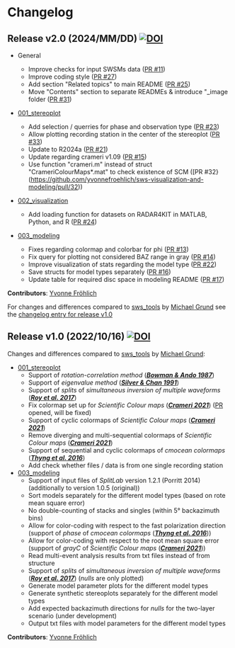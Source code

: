 # Changelog

## Release v2.0 (2024/MM/DD) [![DOI](https://zenodo.org/badge/DOI/10.5281/zenodo.13799086.svg)](https://doi.org/10.5281/zenodo.13799086)

- General
   - Improve checks for input SWSMs data ([PR #11](https://github.com/yvonnefroehlich/sws-visualization-and-modeling/pull/11))
   - Improve coding style ([PR #27](https://github.com/yvonnefroehlich/sws-visualization-and-modeling/pull/27))
   - Add section "Related topics" to main README ([PR #25](https://github.com/yvonnefroehlich/sws-visualization-and-modeling/pull/25))
   - Move "Contents" section to separate READMEs & introduce "_image folder ([PR #31](https://github.com/yvonnefroehlich/sws-visualization-and-modeling/pull/31))

- [001_stereoplot](https://github.com/yvonnefroehlich/sws-visualization-and-modeling/tree/main/001_stereoplot)
   - Add selection / querries for phase and observation type ([PR #23](https://github.com/yvonnefroehlich/sws-visualization-and-modeling/pull/23))
   - Allow plotting recording station in the center of the stereoplot ([PR #33](https://github.com/yvonnefroehlich/sws-visualization-and-modeling/pull/33))
   - Update to R2024a ([PR #21](https://github.com/yvonnefroehlich/sws-visualization-and-modeling/pull/21))
   - Update regarding crameri v1.09 ([PR #15](https://github.com/yvonnefroehlich/sws-visualization-and-modeling/pull/15))
   - Use function "crameri.m" instead of struct "CrameriColourMaps*.mat" to check existence of SCM ([PR #32}(https://github.com/yvonnefroehlich/sws-visualization-and-modeling/pull/32))

- [002_visualization](https://github.com/yvonnefroehlich/sws-visualization-and-modeling/tree/main/002_visualization)
   - Add loading function for datasets on RADAR4KIT in MATLAB, Python, and R ([PR #24](https://github.com/yvonnefroehlich/sws-visualization-and-modeling/pull/24))

- [003_modeling](https://github.com/yvonnefroehlich/sws-visualization-and-modeling/tree/main/003_modeling)
    - Fixes regarding colormap and colorbar for phi ([PR #13](https://github.com/yvonnefroehlich/sws-visualization-and-modeling/pull/13))
    - Fix query for plotting not considered BAZ range in gray ([PR #14](https://github.com/yvonnefroehlich/sws-visualization-and-modeling/pull/14))
    - Improve visualization of stats regarding the model type ([PR #22](https://github.com/yvonnefroehlich/sws-visualization-and-modeling/pull/22))
    - Save structs for model types separately ([PR #16](https://github.com/yvonnefroehlich/sws-visualization-and-modeling/pull/16))
    - Update table for required disc space in modeling README ([PR #17](https://github.com/yvonnefroehlich/sws-visualization-and-modeling/pull/17))



**Contributors**: [Yvonne Fröhlich](https://github.com/yvonnefroehlich)

For changes and differences compared to [sws_tools](https://github.com/michaelgrund/sws_tools) by [Michael Grund](https://github.com/michaelgrund) see
the [changelog entry for release v1.0](https://github.com/yvonnefroehlich/sws-visualization-and-modeling/blob/main/changelog.md#release-v10-20221016-)


## Release v1.0 (2022/10/16) [![DOI](https://zenodo.org/badge/DOI/10.5281/zenodo.7213157.svg)](https://doi.org/10.5281/zenodo.7213157)

Changes and differences compared to [sws_tools](https://github.com/michaelgrund/sws_tools) by [Michael Grund](https://github.com/michaelgrund):
- [001_stereoplot](https://github.com/yvonnefroehlich/sws-visualization-and-modeling/tree/main/001_stereoplot)
   - Support of _rotation-correlation method_ ([**_Bowman & Ando 1987_**](https://doi.org/10.1111/j.1365-246X.1987.tb01367.x.))
   - Support of _eigenvalue method_ ([**_Silver & Chan 1991_**](https://doi.org/10.1029/91JB00899))
   - Support of _splits_ of _simultaneous inversion of multiple waveforms_ ([**_Roy et al. 2017_**](https://doi.org/10.1029/91JB00899))
   - Fix colormap set up for _Scientific Colour maps_ ([**_Crameri 2021_**](http://doi.org/10.5281/zenodo.1243862)) ([PR](https://github.com/michaelgrund/sws_tools/pull/4) opened, will be fixed)
   - Support of cyclic colormaps of _Scientific Colour maps_ ([**_Crameri 2021_**](http://doi.org/10.5281/zenodo.1243862))
   - Remove diverging and multi-sequential colormaps of _Scientific Colour maps_ ([**_Crameri 2021_**](http://doi.org/10.5281/zenodo.1243862))
   - Support of sequential and cyclic colormaps of _cmocean colormaps_ ([**_Thyng et al. 2016_**](http://dx.doi.org/10.5670/oceanog.2016.66))
   - Add check whether files / data is from one single recording station
- [003_modeling](https://github.com/yvonnefroehlich/sws-visualization-and-modeling/tree/main/003_modeling)
   - Support of input files of _SplitLab_ version 1.2.1 (Porritt 2014) (additionally to version 1.0.5 (original))
   - Sort models separately for the different model types (based on rote mean square error)
   - No double-counting of stacks and singles (within 5° backazimuth bins)
   - Allow for color-coding with respect to the fast polarization direction (support of _phase_ of _cmocean colormaps_ ([**_Thyng et al. 2016_**](http://dx.doi.org/10.5670/oceanog.2016.66)))
   - Allow for color-coding with respect to the root mean square error (support of _grayC_ of _Scientific Colour maps_ ([**_Crameri 2021_**](http://doi.org/10.5281/zenodo.1243862)))
   - Read multi-event analysis results from txt files instead of from structure
   - Support of _splits_ of _simultaneous inversion of multiple waveforms_ ([**_Roy et al. 2017_**](https://doi.org/10.1029/91JB00899)) (_nulls_ are only plotted)
   - Generate model parameter plots for the different model types
   - Generate synthetic stereoplots separately for the different model types
   - Add expected backazimuth directions for _nulls_ for the two-layer scenario (under development)
   - Output txt files with model parameters for the different model types

**Contributors**: [Yvonne Fröhlich](https://github.com/yvonnefroehlich)
